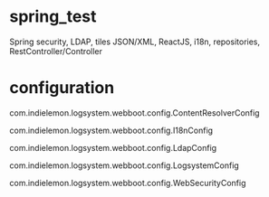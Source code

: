 # spring_test

Spring security, LDAP, tiles JSON/XML, ReactJS, i18n, repositories, RestController/Controller

# configuration

com.indielemon.logsystem.webboot.config.ContentResolverConfig

com.indielemon.logsystem.webboot.config.I18nConfig

com.indielemon.logsystem.webboot.config.LdapConfig

com.indielemon.logsystem.webboot.config.LogsystemConfig

com.indielemon.logsystem.webboot.config.WebSecurityConfig
